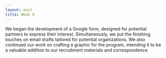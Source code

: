 ```yaml
---
layout: post
title: Week 6
---
```


We began the development of a Google form, designed for potential partners to express their interest. Simultaneously, we put the finishing touches on email drafts tailored for potential organizations. We also continued our work on crafting a graphic for the program, intending it to be a valuable addition to our recruitment materials and correspondence.

